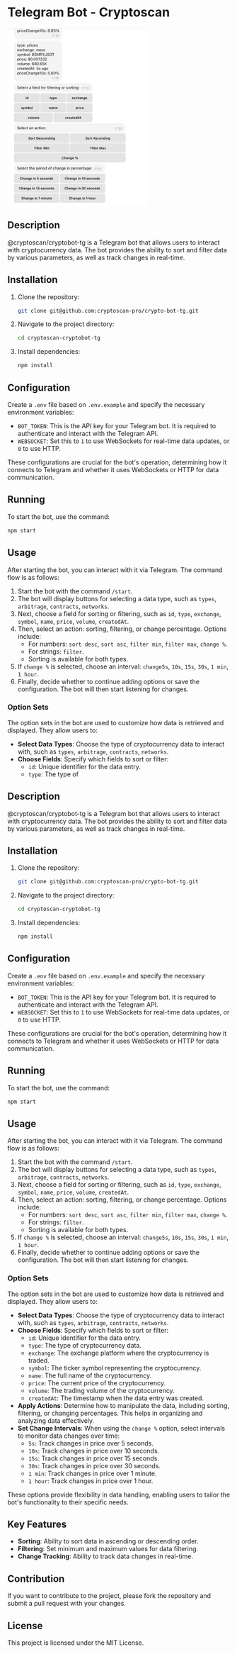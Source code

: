 # Telegram Bot - Cryptoscan

<img src="./assets/example.png" alt="Example Image" style="height:400px;">

## Description

@cryptoscan/cryptobot-tg is a Telegram bot that allows users to interact with cryptocurrency data. The bot provides the ability to sort and filter data by various parameters, as well as track changes in real-time.

## Installation

1. Clone the repository:
   ```bash
   git clone git@github.com:cryptoscan-pro/crypto-bot-tg.git
   ```
2. Navigate to the project directory:
   ```bash
   cd cryptoscan-cryptobot-tg
   ```
3. Install dependencies:
   ```bash
   npm install
   ```

## Configuration

Create a `.env` file based on `.env.example` and specify the necessary environment variables:

- `BOT_TOKEN`: This is the API key for your Telegram bot. It is required to authenticate and interact with the Telegram API.
- `WEBSOCKET`: Set this to `1` to use WebSockets for real-time data updates, or `0` to use HTTP.

These configurations are crucial for the bot's operation, determining how it connects to Telegram and whether it uses WebSockets or HTTP for data communication.

## Running

To start the bot, use the command:
```bash
npm start
```

## Usage

After starting the bot, you can interact with it via Telegram. The command flow is as follows:

1. Start the bot with the command `/start`.
2. The bot will display buttons for selecting a data type, such as `types`, `arbitrage`, `contracts`, `networks`.
3. Next, choose a field for sorting or filtering, such as `id`, `type`, `exchange`, `symbol`, `name`, `price`, `volume`, `createdAt`.
4. Then, select an action: sorting, filtering, or change percentage. Options include:
   - For numbers: `sort desc`, `sort asc`, `filter min`, `filter max`, `change %`.
   - For strings: `filter`.
   - Sorting is available for both types.
5. If `change %` is selected, choose an interval: `change5s`, `10s`, `15s`, `30s`, `1 min`, `1 hour`.
6. Finally, decide whether to continue adding options or save the configuration. The bot will then start listening for changes.

### Option Sets

The option sets in the bot are used to customize how data is retrieved and displayed. They allow users to:

- **Select Data Types**: Choose the type of cryptocurrency data to interact with, such as `types`, `arbitrage`, `contracts`, `networks`.
- **Choose Fields**: Specify which fields to sort or filter:
  - `id`: Unique identifier for the data entry.
  - `type`: The type of

## Description

@cryptoscan/cryptobot-tg is a Telegram bot that allows users to interact with cryptocurrency data. The bot provides the ability to sort and filter data by various parameters, as well as track changes in real-time.

## Installation

1. Clone the repository:
   ```bash
   git clone git@github.com:cryptoscan-pro/crypto-bot-tg.git
   ```
2. Navigate to the project directory:
   ```bash
   cd cryptoscan-cryptobot-tg
   ```
3. Install dependencies:
   ```bash
   npm install
   ```

## Configuration

Create a `.env` file based on `.env.example` and specify the necessary environment variables:

- `BOT_TOKEN`: This is the API key for your Telegram bot. It is required to authenticate and interact with the Telegram API.
- `WEBSOCKET`: Set this to `1` to use WebSockets for real-time data updates, or `0` to use HTTP.

These configurations are crucial for the bot's operation, determining how it connects to Telegram and whether it uses WebSockets or HTTP for data communication.

## Running

To start the bot, use the command:
```bash
npm start
```

## Usage

After starting the bot, you can interact with it via Telegram. The command flow is as follows:

1. Start the bot with the command `/start`.
2. The bot will display buttons for selecting a data type, such as `types`, `arbitrage`, `contracts`, `networks`.
3. Next, choose a field for sorting or filtering, such as `id`, `type`, `exchange`, `symbol`, `name`, `price`, `volume`, `createdAt`.
4. Then, select an action: sorting, filtering, or change percentage. Options include:
   - For numbers: `sort desc`, `sort asc`, `filter min`, `filter max`, `change %`.
   - For strings: `filter`.
   - Sorting is available for both types.
5. If `change %` is selected, choose an interval: `change5s`, `10s`, `15s`, `30s`, `1 min`, `1 hour`.
6. Finally, decide whether to continue adding options or save the configuration. The bot will then start listening for changes.

### Option Sets

The option sets in the bot are used to customize how data is retrieved and displayed. They allow users to:

- **Select Data Types**: Choose the type of cryptocurrency data to interact with, such as `types`, `arbitrage`, `contracts`, `networks`.
- **Choose Fields**: Specify which fields to sort or filter:
  - `id`: Unique identifier for the data entry.
  - `type`: The type of cryptocurrency data.
  - `exchange`: The exchange platform where the cryptocurrency is traded.
  - `symbol`: The ticker symbol representing the cryptocurrency.
  - `name`: The full name of the cryptocurrency.
  - `price`: The current price of the cryptocurrency.
  - `volume`: The trading volume of the cryptocurrency.
  - `createdAt`: The timestamp when the data entry was created.
- **Apply Actions**: Determine how to manipulate the data, including sorting, filtering, or changing percentages. This helps in organizing and analyzing data effectively.
- **Set Change Intervals**: When using the `change %` option, select intervals to monitor data changes over time:
  - `5s`: Track changes in price over 5 seconds.
  - `10s`: Track changes in price over 10 seconds.
  - `15s`: Track changes in price over 15 seconds.
  - `30s`: Track changes in price over 30 seconds.
  - `1 min`: Track changes in price over 1 minute.
  - `1 hour`: Track changes in price over 1 hour.

These options provide flexibility in data handling, enabling users to tailor the bot's functionality to their specific needs.

## Key Features

- **Sorting**: Ability to sort data in ascending or descending order.
- **Filtering**: Set minimum and maximum values for data filtering.
- **Change Tracking**: Ability to track data changes in real-time.

## Contribution

If you want to contribute to the project, please fork the repository and submit a pull request with your changes.

## License

This project is licensed under the MIT License.
